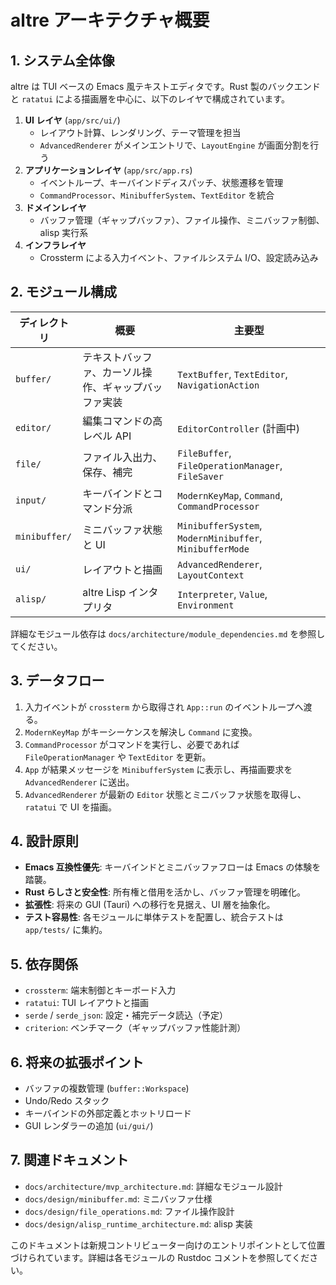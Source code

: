 # altre アーキテクチャ概要

## 1. システム全体像
altre は TUI ベースの Emacs 風テキストエディタです。Rust 製のバックエンドと `ratatui` による描画層を中心に、以下のレイヤで構成されています。

1. **UI レイヤ** (`app/src/ui/`)
   - レイアウト計算、レンダリング、テーマ管理を担当
   - `AdvancedRenderer` がメインエントリで、`LayoutEngine` が画面分割を行う
2. **アプリケーションレイヤ** (`app/src/app.rs`)
   - イベントループ、キーバインドディスパッチ、状態遷移を管理
   - `CommandProcessor`、`MinibufferSystem`、`TextEditor` を統合
3. **ドメインレイヤ**
   - バッファ管理（ギャップバッファ）、ファイル操作、ミニバッファ制御、alisp 実行系
4. **インフラレイヤ**
   - Crossterm による入力イベント、ファイルシステム I/O、設定読み込み

## 2. モジュール構成
| ディレクトリ | 概要 | 主要型 |
|--------------|------|--------|
| `buffer/` | テキストバッファ、カーソル操作、ギャップバッファ実装 | `TextBuffer`, `TextEditor`, `NavigationAction` |
| `editor/` | 編集コマンドの高レベル API | `EditorController` (計画中) |
| `file/` | ファイル入出力、保存、補完 | `FileBuffer`, `FileOperationManager`, `FileSaver` |
| `input/` | キーバインドとコマンド分派 | `ModernKeyMap`, `Command`, `CommandProcessor` |
| `minibuffer/` | ミニバッファ状態と UI | `MinibufferSystem`, `ModernMinibuffer`, `MinibufferMode` |
| `ui/` | レイアウトと描画 | `AdvancedRenderer`, `LayoutContext` |
| `alisp/` | altre Lisp インタプリタ | `Interpreter`, `Value`, `Environment` |

詳細なモジュール依存は `docs/architecture/module_dependencies.md` を参照してください。

## 3. データフロー
1. 入力イベントが `crossterm` から取得され `App::run` のイベントループへ渡る。
2. `ModernKeyMap` がキーシーケンスを解決し `Command` に変換。
3. `CommandProcessor` がコマンドを実行し、必要であれば `FileOperationManager` や `TextEditor` を更新。
4. `App` が結果メッセージを `MinibufferSystem` に表示し、再描画要求を `AdvancedRenderer` に送出。
5. `AdvancedRenderer` が最新の `Editor` 状態とミニバッファ状態を取得し、`ratatui` で UI を描画。

## 4. 設計原則
- **Emacs 互換性優先**: キーバインドとミニバッファフローは Emacs の体験を踏襲。
- **Rust らしさと安全性**: 所有権と借用を活かし、バッファ管理を明確化。
- **拡張性**: 将来の GUI (Tauri) への移行を見据え、UI 層を抽象化。
- **テスト容易性**: 各モジュールに単体テストを配置し、統合テストは `app/tests/` に集約。

## 5. 依存関係
- `crossterm`: 端末制御とキーボード入力
- `ratatui`: TUI レイアウトと描画
- `serde` / `serde_json`: 設定・補完データ読込（予定）
- `criterion`: ベンチマーク（ギャップバッファ性能計測）

## 6. 将来の拡張ポイント
- バッファの複数管理 (`buffer::Workspace`)
- Undo/Redo スタック
- キーバインドの外部定義とホットリロード
- GUI レンダラーの追加 (`ui/gui/`)

## 7. 関連ドキュメント
- `docs/architecture/mvp_architecture.md`: 詳細なモジュール設計
- `docs/design/minibuffer.md`: ミニバッファ仕様
- `docs/design/file_operations.md`: ファイル操作設計
- `docs/design/alisp_runtime_architecture.md`: alisp 実装

このドキュメントは新規コントリビューター向けのエントリポイントとして位置づけられています。詳細は各モジュールの Rustdoc コメントを参照してください。
